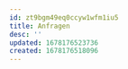```yaml
---
id: zt9bgm49eq0ccyw1wfm1iu5
title: Anfragen
desc: ''
updated: 1678176523736
created: 1678176518096
---
```

